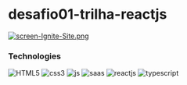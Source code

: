 # desafio01-trilha-reactjs

[![screen-Ignite-Site.png](https://i.postimg.cc/WbbQvRSK/screen-Ignite-Site.png)](https://postimg.cc/MXNs7FCb)

<h3 align="left">Technologies</h3>


![HTML5](https://img.shields.io/badge/HTML5-E34F26?style=for-the-badge&logo=html5&logoColor=white)
![css3](https://img.shields.io/badge/CSS3-1572B6?style=for-the-badge&logo=css3&logoColor=white)
![js](https://img.shields.io/badge/JavaScript-F7DF1E?style=for-the-badge&logo=javascript&logoColor=black)
![saas](https://img.shields.io/badge/Sass-CC6699?style=for-the-badge&logo=sass&logoColor=white)
![reactjs](https://img.shields.io/badge/React-20232A?style=for-the-badge&logo=react&logoColor=61DAFB)
![typescript](https://img.shields.io/badge/TypeScript-007ACC?style=for-the-badge&logo=typescript&logoColor=white)
